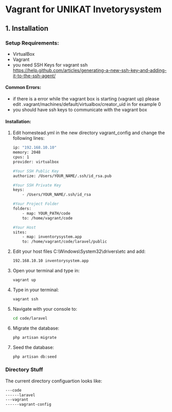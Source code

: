 # Vagrant for UNIKAT Invetorysystem

## 1. Installation


### Setup Requirements:
- VirtualBox
- Vagrant
- you need SSH Keys for vagrant ssh
    https://help.github.com/articles/generating-a-new-ssh-key-and-adding-it-to-the-ssh-agent/

#### Common Errors:
- if there is a error while the vagrant box is starting (vagrant up) please edit
  .vagrant/machines/default/virtualbox/creator_uid in for example 0
- you should have ssh keys to communicate with the vagrant box

#### Installation:

1. Edit homestead.yml in the new directory vagrant_config and change the following lines:

    ```sh
    ip: "192.168.10.10"
    memory: 2048
    cpus: 1
    provider: virtualbox
    
    #Your SSH Public Key
    authorize: /Users/YOUR_NAME/.ssh/id_rsa.pub
    
    #Your SSH Private Key
    keys:
        - /Users/YOUR_NAME/.ssh/id_rsa

    #Your Project Folder
    folders:
        - map: YOUR_PATH/code
        to: /home/vagrant/code

    #Your Host
    sites:
        - map: inventorysystem.app
        to: /home/vagrant/code/laravel/public

    ```

2. Edit your host files C:\Windows\System32\drivers\etc and add:

    ```sh
    192.168.10.10 inventorysystem.app
    ```

3. Open your terminal and type in:

    ```sh
    vagrant up
    ```

4. Type in your terminal:

    ```sh
    vagrant ssh
    ```

5. Navigate with your console to:

    ```sh
    cd code/laravel
    ```

6. Migrate the database:

    ```sh
    php artisan migrate
    ```

7. Seed the database:

    ```sh
    php artisan db:seed
    ```

### Directory Stuff

The current directory configuartion looks like:

```sh
---code
------laravel
---vagrant
------vagrant-config
```